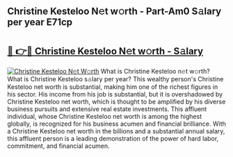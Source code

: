 ## Christine Kesteloo N𝚎t w𝚘rth - Part-Am0 S𝚊lary per year E71cp

# <h2><a href="http://gc01227.nevu.top/?p=Christine+Kesteloo">🔗 👉🔴 Christine Kesteloo N𝚎t w𝚘rth - S𝚊lary</a></h2>

[![Christine Kesteloo N𝚎t W𝚘rth](https://i.imgur.com/Oavwk0R.jpeg)](http://gc01227.nevu.top/?p=Christine+Kesteloo)
What is Christine Kesteloo n𝚎t w𝚘rth? What is Christine Kesteloo s𝚊lary per year?
This wealthy person's Christine Kesteloo net worth is substantial, making him one of the richest figures in his sector. His income from his job is substantial, but it is overshadowed by Christine Kesteloo net worth, which is thought to be amplified by his diverse business pursuits and extensive real estate investments. This affluent individual, whose Christine Kesteloo net worth is among the highest globally, is recognized for his business acumen and financial brilliance. With a Christine Kesteloo net worth in the billions and a substantial annual salary, this affluent person is a leading demonstration of the power of hard labor, commitment, and financial acumen.
